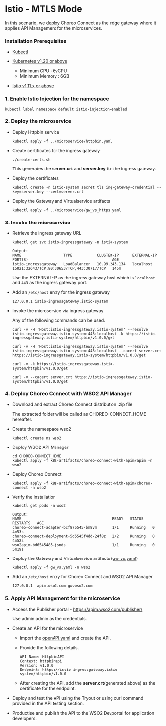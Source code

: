 # Istio - MTLS Mode

In this scenario, we deploy Choreo Connect as the edge gateway where it applies API Management for the microservices.

### Installation Prerequisites

- [Kubectl](https://kubernetes.io/docs/tasks/tools/install-kubectl/)

- [Kubernetes v1.20 or above](https://Kubernetes.io/docs/setup/) <br>

    - Minimum CPU : 6vCPU
    - Minimum Memory : 6GB

- [Istio v1.11.x or above](https://istio.io/docs/setup/platform-setup/)

### 1. Enable Istio Injection for the namespace

```
kubectl label namespace default istio-injection=enabled
```

### 2. Deploy the microservice

- Deploy Httpbin service
    ```
    kubectl apply -f ../microservice/httpbin.yaml
    ```

- Create certificates for the ingress gateway

    ```
    ./create-certs.sh
    ```
    This generates the **server.crt** and **server.key** for the ingress gateway.

- Deploy the certificates 

    ```
    kubectl create -n istio-system secret tls ing-gateway-credential --key=server.key --cert=server.crt
    ```

- Deploy the Gateway and Virtualservice artifacts 

    ```
    kubectl apply -f ../microservice/gw_vs_https.yaml
    ```

### 3. Invoke the microservice

- Retrieve the ingress gateway URL

    ```
    kubectl get svc istio-ingressgateway -n istio-system
  
    Output:
    NAME                   TYPE           CLUSTER-IP      EXTERNAL-IP   PORT(S)                                      AGE
    istio-ingressgateway   LoadBalancer   10.99.243.134   localhost     15021:32643/TCP,80:30653/TCP,443:30717/TCP   145m
    ```

  Use the EXTERNAL-IP as the ingress gateway host which is `localhost` and `443` as the ingress gateway port.


- Add an `/etc/host` entry for the ingress gateway

    ```
    127.0.0.1 istio-ingressgateway.istio-system
    ```
 
- Invoke the microservice via ingress gateway

    Any of the following commands can be used.
    ```
    curl -v -H 'Host:istio-ingressgateway.istio-system' --resolve istio-ingressgateway.istio-system:443:localhost -k https://istio-ingressgateway.istio-system/httpbin/v1.0.0/get
    
    curl -v -H 'Host:istio-ingressgateway.istio-system' --resolve istio-ingressgateway.istio-system:443:localhost --cacert server.crt https://istio-ingressgateway.istio-system/httpbin/v1.0.0/get
    
    curl -v -k https://istio-ingressgateway.istio-system/httpbin/v1.0.0/get
    
    curl -v --cacert server.crt https://istio-ingressgateway.istio-system/httpbin/v1.0.0/get
    ```

### 4. Deploy Choreo Connect with WSO2 API Manager

- Download and extract Choreo Connect distribution .zip file

  The extracted folder will be called as CHOREO-CONNECT_HOME hereafter.

- Create the namespace wso2

    ```
    kubectl create ns wso2
    ```
- Deploy WSO2 API Manager

    ```
    cd CHOREO-CONNECT_HOME
    kubectl apply -f k8s-artifacts/choreo-connect-with-apim/apim -n wso2
    ```

- Deploy Choreo Connect 

    ```
    kubectl apply -f k8s-artifacts/choreo-connect-with-apim/choreo-connect -n wso2
    ```

- Verify the installation

    ```
    kubectl get pods -n wso2

    Output:
    NAME                                         READY   STATUS    RESTARTS   AGE
    choreo-connect-adapter-bcf875545-bm8vm       1/1     Running   0          4m53s
    choreo-connect-deployment-5d5545f4dd-24f8z   2/2     Running   0          4m52s
    wso2apim-bd6545485-jsnds                     1/1     Running   0          5m19s
    ```

- Deploy the Gateway and Virtualservice artifacts ([gw_vs.yaml](gw_vs.yaml))

    ```
    kubectl apply -f gw_vs.yaml -n wso2
    ```

- Add an `/etc/host` entry for Choreo Connect and WSO2 API Manager

    ```
    127.0.0.1  apim.wso2.com gw.wso2.com
    ```

### 5. Apply API Management for the microservice

- Access the Publisher portal - https://apim.wso2.com/publisher/

  Use admin:admin as the credentials.


- Create an API for the microservice

  - Import the [openAPI.yaml](openAPI.yaml) and create the API.
  - Provide the following details.

    ```
    API Name: HttpbinAPI
    Context: httpbinapi
    Version: v1.0.0
    Endpoint: https://istio-ingressgateway.istio-system/httpbin/v1.0.0
    ```
  - After creating the API, add the **server.crt**(generated above) as the certificate for the endpoint.


- Deploy and test the API using the Tryout or using curl command provided in the API testing section.


- Productise and publish the API to the WSO2 Devportal for application developers.

